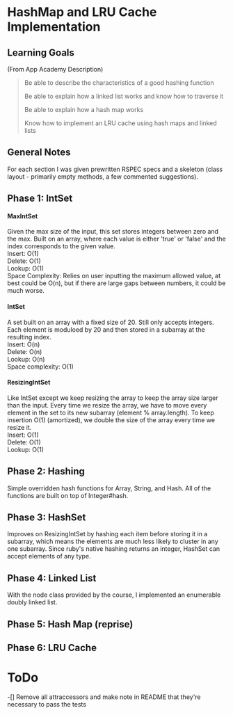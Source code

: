 # HashMap and LRU Cache Implementation
## Learning Goals
(From App Academy Description)
> Be able to describe the characteristics of a good hashing function
>
> Be able to explain how a linked list works and know how to traverse it
>
> Be able to explain how a hash map works
>
> Know how to implement an LRU cache using hash maps and linked lists
## General Notes
For each section I was given prewritten RSPEC specs and a skeleton (class layout - 
primarily empty methods, a few commented suggestions).
## Phase 1: IntSet
#### MaxIntSet
Given the max size of the input, this set stores integers between zero and the max. 
Built on an array, where each value is either 'true' or 'false' and the index
corresponds to the given value.  
Insert: O(1)  
Delete: O(1)  
Lookup: O(1)  
Space Complexity: Relies on user inputting the maximum allowed value, at best could
be O(n), but if there are large gaps between numbers, it could be much worse.
#### IntSet
A set built on an array with a fixed size of 20. Still only accepts integers.
Each element is moduloed by 20 and then stored in a subarray at the resulting index.  
Insert: O(n)  
Delete: O(n)  
Lookup: O(n)  
Space complexity: O(1)
#### ResizingIntSet
Like IntSet except we keep resizing the array to keep the array size larger than the input.
Every time we resize the array, we have to move every element in the set to its new subarray (element % array.length).
To keep insertion O(1) (amortized), we double the size of the array every time we resize it.  
Insert: O(1)  
Delete: O(1)  
Lookup: O(1)
## Phase 2: Hashing
Simple overridden hash functions for Array, String, and Hash. All of the
functions are built on top of Integer#hash.
## Phase 3: HashSet
Improves on ResizingIntSet by hashing each item before storing it in a subarray,
which means the elements are much less likely to cluster in any one subarray.
Since ruby's native hashing returns an integer, HashSet can accept elements of any type.
## Phase 4: Linked List
With the node class provided by the course, I implemented an enumerable doubly linked list.
## Phase 5: Hash Map (reprise)
## Phase 6: LRU Cache

# ToDo
-[] Remove all attraccessors and make note in README that they're necessary to pass 
the tests